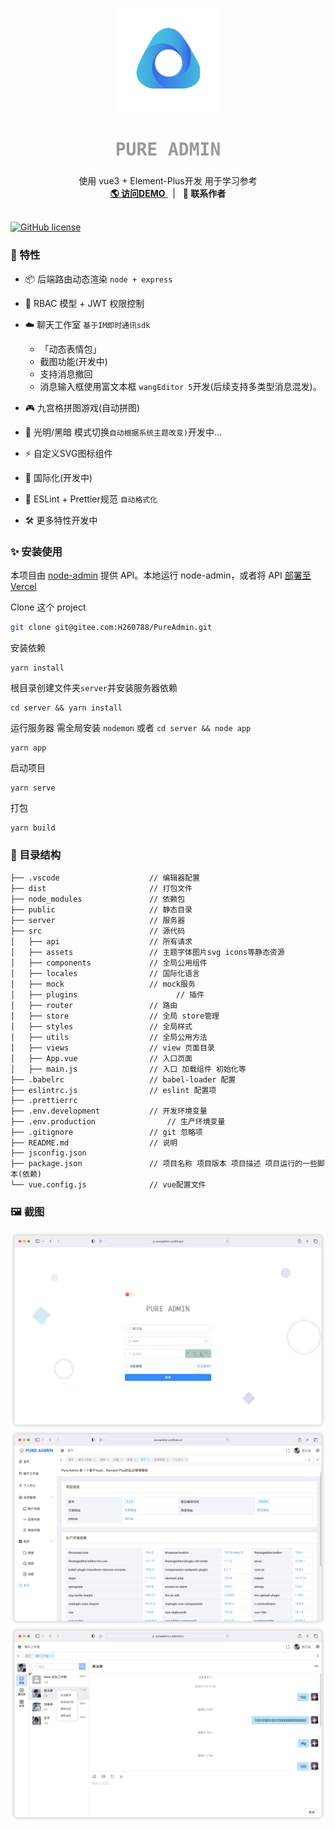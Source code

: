 <p align="center">
  <a target="blank">
    <img src="./images/log.png" alt="Logo" width="168" height="168">
  </a>
  <h2 align="center" style="font-weight: 600;font: bold 200% Consolas, Monaco, monospace;color: #999;">
    PURE ADMIN
  </h2>
  <p align="center">
    使用 vue3 + Element-Plus开发 用于学习参考
    <br />
    <a href="https://pureadmin.cn" target="blank">
      <strong>🌎 访问DEMO</strong>
    </a>
    &nbsp;&nbsp;|&nbsp;&nbsp;
    <a><strong>💬 联系作者</strong></a>
    <br />
    <br />
  </p>
</p>



[![GitHub license](https://img.shields.io/github/license/Hyk260/PureAdmin)](https://github.com/Hyk260/PureAdmin/blob/master/LICENSE)

### 🎉 特性

- 📦️ 后端路由动态渲染 `node + express`
- 📃 RBAC 模型 + JWT 权限控制
- ☁️ 聊天工作室 `基于IM即时通讯sdk`
  - 「动态表情包」
  - 截图功能(开发中)
  - 支持消息撤回
  - 消息输入框使用富文本框 `wangEditor 5`开发(后续支持多类型消息混发)。

- 🎮 九宫格拼图游戏(自动拼图)
- 🌚 光明/黑暗 模式切换`自动根据系统主题改变)`开发中...
- ⚡️ 自定义SVG图标组件
- 🔴 国际化(开发中)
- 🔧 ESLint  + Prettier规范 `自动格式化`
- 🛠 更多特性开发中



### ✨ 安装使用

本项目由 [node-admin](https://gitee.com/H260788/node-admin) 提供 API。本地运行 node-admin，或者将 API [部署至 Vercel](https://vercel.com)

Clone 这个 project

```bash
git clone git@gitee.com:H260788/PureAdmin.git
```

安装依赖

```
yarn install
```

根目录创建文件夹`server`并安装服务器依赖

```
cd server && yarn install
```

运行服务器 需全局安装 `nodemon`  或者 `cd server && node app`

```
yarn app
```

启动项目

```
yarn serve
```

打包

```
yarn build
```



### 🎨 目录结构

```
├── .vscode                    // 编辑器配置
├── dist                       // 打包文件
├── node_modules               // 依赖包
├── public                     // 静态目录
├── server                     // 服务器
├── src                        // 源代码
│   ├── api                    // 所有请求
│   ├── assets                 // 主题字体图片svg icons等静态资源
│   ├── components             // 全局公用组件
│   ├── locales                // 国际化语言
│   ├── mock                   // mock服务
│   ├── plugins				         // 插件
│   ├── router                 // 路由
│   ├── store                  // 全局 store管理
│   ├── styles                 // 全局样式
│   ├── utils                  // 全局公用方法
│   ├── views                  // view 页面目录
│   ├── App.vue                // 入口页面
│   ├── main.js                // 入口 加载组件 初始化等
├── .babelrc                   // babel-loader 配置
├── eslintrc.js                // eslint 配置项
├── .prettierrc
├── .env.development           // 开发环境变量
├── .env.production			       // 生产环境变量
├── .gitignore                 // git 忽略项
├── README.md                  // 说明
├── jsconfig.json
├── package.json               // 项目名称 项目版本 项目描述 项目运行的一些脚本(依赖)
└── vue.config.js              // vue配置文件
```



### 🖼️ 截图

<img src="./images/login.png">

<img src="./images/about.png">

<img src="./images/editor.png">

